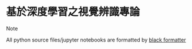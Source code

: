 # 基於深度學習之視覺辨識專論
> [!NOTE]
> All python source files/jupyter notebooks are formatted by [black formatter](https://github.com/psf/black)
